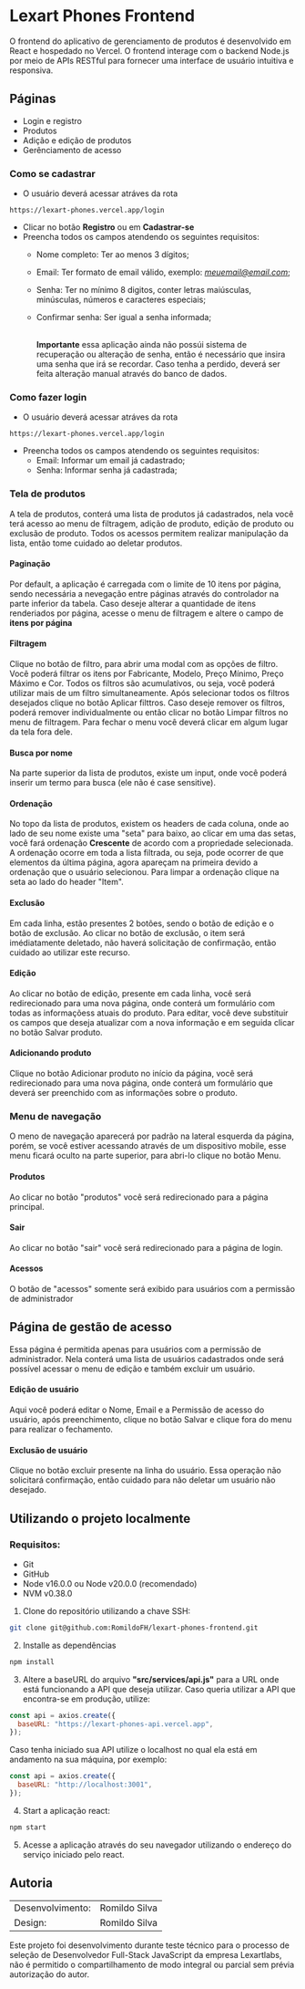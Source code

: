 # Lexart Phones Frontend
O frontend do aplicativo de gerenciamento de produtos é desenvolvido em React e hospedado no Vercel. O frontend interage com o backend Node.js por meio de APIs RESTful para fornecer uma interface de usuário intuitiva e responsiva.


## Páginas
- Login e registro
- Produtos
- Adição e edição de produtos
- Gerênciamento de acesso

### Como se cadastrar
- O usuário deverá acessar atráves da rota
```
https://lexart-phones.vercel.app/login
```
- Clicar no botão <strong>Registro</strong> ou em <strong>Cadastrar-se</strong>
- Preencha todos os campos atendendo os seguintes requisitos:
  - Nome completo: Ter ao menos 3 dígitos;
  - Email: Ter formato de email válido, exemplo: <i>meuemail@email.com</i>;
  - Senha: Ter no mínimo 8 digitos, conter letras maiúsculas, minúsculas, números e caracteres especiais;
  - Confirmar senha: Ser igual a senha informada;
  
    <br/><strong>Importante</strong> essa aplicação ainda não possúi sistema de recuperação ou alteração de senha, então é necessário que insira uma senha que irá se recordar. Caso tenha a perdido, deverá ser feita alteração manual através do banco de dados.
    
### Como fazer login
- O usuário deverá acessar atráves da rota
```
https://lexart-phones.vercel.app/login
```
- Preencha todos os campos atendendo os seguintes requisitos:
  - Email: Informar um email já cadastrado;
  - Senha: Informar senha já cadastrada;

 ### Tela de produtos
 A tela de produtos, conterá uma lista de produtos já cadastrados, nela você terá acesso ao menu de filtragem, adição de produto, edição de produto ou exclusão de produto. Todos os acessos permitem realizar manipulação da lista, então tome cuidado ao deletar produtos.

 #### Paginação
 Por default, a aplicação é carregada com o limite de 10 itens por página, sendo necessária a nevegação entre páginas através do controlador na parte inferior da tabela. Caso deseje alterar a quantidade de itens renderiados por página, acesse o menu de filtragem e altere o campo de <strong>itens por página</strong>

 #### Filtragem
 Clique no botão de filtro, para abrir uma modal com as opções de filtro. Você poderá filtrar os itens por Fabricante, Modelo, Preço Mínimo, Preço Máximo e Cor. Todos os filtros são acumulativos, ou seja, você poderá utilizar mais de um filtro simultaneamente. Após selecionar todos os filtros desejados clique no botão Aplicar filttros. Caso deseje remover os filtros, poderá remover individualmente ou então clicar no botão Limpar filtros no menu de filtragem. Para fechar o menu você deverá clicar em algum lugar da tela fora dele.

 #### Busca por nome
 Na parte superior da lista de produtos, existe um input, onde você poderá inserir um termo para busca (ele não é case sensitive).

#### Ordenação
No topo da lista de produtos, existem os headers de cada coluna, onde ao lado de seu nome existe uma "seta" para baixo, ao clicar em uma das setas, você fará ordenação <strong>Crescente</strong> de acordo com a propriedade selecionada. A ordenação ocorre em toda a lista filtrada, ou seja, pode ocorrer de que elementos da última página, agora apareçam na primeira devido a ordenação que o usuário selecionou. Para limpar a ordenação clique na seta ao lado do header "Item".

#### Exclusão
Em cada linha, estão presentes 2 botões, sendo o botão de edição e o botão de exclusão. Ao clicar no botão de exclusão, o item será imédiatamente deletado, não haverá solicitação de confirmação, então cuidado ao utilizar este recurso.

#### Edição
Ao clicar no botão de edição, presente em cada linha, você será redirecionado para uma nova página, onde conterá um formulário com todas as informaçõess atuais do produto. Para editar, você deve substituir os campos que deseja atualizar com a nova informação e em seguida clicar no botão Salvar produto.

#### Adicionando produto
Clique no botão Adicionar produto no início da página, você será redirecionado para uma nova página, onde conterá um formulário que deverá ser preenchido com as informações sobre o produto.

### Menu de navegação
O meno de navegação aparecerá por padrão na lateral esquerda da página, porém, se você estiver acessando através de um dispositivo mobile, esse menu ficará oculto na parte superior, para abri-lo clique no botão Menu.

#### Produtos
Ao clicar no botão "produtos" você será redirecionado para a página principal.

#### Sair
Ao clicar no botão "sair" você será redirecionado para a página de login.

#### Acessos
O botão de "acessos" somente será exibido para usuários com a permissão de administrador

## Página de gestão de acesso
Essa página é permitida apenas para usuários com a permissão de administrador. Nela conterá uma lista de usuários cadastrados onde será possível acessar o menu de edição e também excluir um usuário.

#### Edição de usuário
Aqui você poderá editar o Nome, Email e a Permissão de acesso do usuário, após preenchimento, clique no botão Salvar e clique fora do menu para realizar o fechamento.

#### Exclusão de usuário
Clique no botão excluir presente na linha do usuário. Essa operação não solicitará confirmação, então cuidado para não deletar um usuário não desejado.


## Utilizando o projeto localmente

### Requisitos:
- Git
- GitHub
- Node v16.0.0 ou Node v20.0.0 (recomendado)
- NVM v0.38.0

1. Clone do repositório utilizando a chave SSH:
  ``` bash
  git clone git@github.com:RomildoFH/lexart-phones-frontend.git
  ```
2. Installe as dependências
  ```bash
  npm install
  ```
3. Altere a baseURL do arquivo <strong>"src/services/api.js"</strong> para a URL onde está funcionando a API que deseja utilizar. Caso queria utilizar a API que encontra-se em produção, utilize:
``` JavaScript
const api = axios.create({
  baseURL: "https://lexart-phones-api.vercel.app",
});
```
Caso tenha iniciado sua API utilize o localhost no qual ela está em andamento na sua máquina, por exemplo:
``` JavaScript
const api = axios.create({
  baseURL: "http://localhost:3001",
});
```

4. Start a aplicação react:
 ```bash
 npm start
 ```
5. Acesse a aplicação através do seu navegador utilizando o endereço do serviço iniciado pelo react.

## Autoria

<table>
  <tbody>
    <tr>
      <td>Desenvolvimento:</td>
      <td>Romildo Silva</td>
    </tr>
    <tr>
      <td>Design:</td>
      <td>Romildo Silva</td>
    </tr>
  </tbody>
</table>

Este projeto foi desenvolvimento durante teste técnico para o processo de seleção de Desenvolvedor Full-Stack JavaScript da empresa Lexartlabs, não é permitido o compartilhamento de modo integral ou parcial sem prévia autorização do autor.
